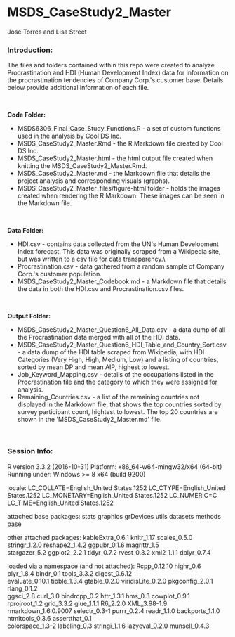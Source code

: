 # MSDS_CaseStudy2_Master
Jose Torres and Lisa Street

### Introduction:

The files and folders contained within this repo were created to analyze Procrastination and HDI (Human Development Index) data for information on the procrastination tendencies of Company Corp.'s customer base.  Details below provide additional information of each file.

<br>

**Code Folder:**

* MSDS6306_Final_Case_Study_Functions.R - a set of custom functions used in the analysis by Cool DS Inc.
* MSDS_CaseStudy2_Master.Rmd - the R Markdown file created by Cool DS Inc.
* MSDS_CaseStudy2_Master.html - the html output file created when knitting the MSDS_CaseStudy2_Master.Rmd.
* MSDS_CaseStudy2_Master.md - the Markdown file that details the project analysis and corresponding visuals (graphs).
* MSDS_CaseStudy2_Master_files/figure-html folder - holds the images created when rendering the R Markdown. These images 
        can be seen in the Markdown file.
 
 <br>
 
**Data Folder:**

* HDI.csv - contains data collected from the UN's Human Development Index forecast.  This data was originally scraped from 
        a Wikipedia site, but was written to a csv file for data transparency.\
* Procrastination.csv - data gathered from a random sample of Company Corp.'s customer population.  
* MSDS_CaseStudy2_Master_Codebook.md - a Markdown file that details the data in both the HDI.csv and Procrastination.csv files.

<br>

**Output Folder:**

* MSDS_CaseStudy2_Master_Question6_All_Data.csv - a data dump of all the Procrastination data merged with all of the HDI data.
* MSDS_CaseStudy2_Master_Question6_HDI_Table_and_Country_Sort.csv - a data dump of the HDI table scraped from Wikipedia, with HDI       
        Categories (Very High, High, Medium, Low) and a listing of countries, sorted by mean DP and mean AIP, highest to lowest.
* Job_Keyword_Mapping.csv - details of the occupations listed in the Procrastination file and the category to which they were assigned
        for analysis.
* Remaining_Countries.csv - a list of the remaining countries not displayed in the Markdown file, that shows the top countries sorted by 
        survey participant count, hightest to lowest.  The top 20 countries are shown in the 'MSDS_CaseStudy2_Master.md' file.

<br>

### Session Info:

R version 3.3.2 (2016-10-31)
Platform: x86_64-w64-mingw32/x64 (64-bit)
Running under: Windows >= 8 x64 (build 9200)

locale:
LC_COLLATE=English_United States.1252  LC_CTYPE=English_United States.1252    LC_MONETARY=English_United States.1252
LC_NUMERIC=C                           LC_TIME=English_United States.1252    

attached base packages:
stats     graphics  grDevices utils     datasets  methods   base     

other attached packages:
kableExtra_0.6.1 knitr_1.17       scales_0.5.0     stringr_1.2.0    reshape2_1.4.2   ggpubr_0.1.6     magrittr_1.5    
stargazer_5.2    ggplot2_2.2.1    tidyr_0.7.2      rvest_0.3.2      xml2_1.1.1       dplyr_0.7.4     

loaded via a namespace (and not attached):
Rcpp_0.12.10         highr_0.6            plyr_1.8.4           bindr_0.1            tools_3.3.2          digest_0.6.12       
evaluate_0.10.1      tibble_1.3.4         gtable_0.2.0         viridisLite_0.2.0    pkgconfig_2.0.1      rlang_0.1.2         
ggsci_2.8            curl_3.0             bindrcpp_0.2         httr_1.3.1           hms_0.3              cowplot_0.9.1       
rprojroot_1.2        grid_3.3.2           glue_1.1.1           R6_2.2.0             XML_3.98-1.9         rmarkdown_1.6.0.9007
selectr_0.3-1        purrr_0.2.4          readr_1.1.0          backports_1.1.0      htmltools_0.3.6      assertthat_0.1      
colorspace_1.3-2     labeling_0.3         stringi_1.1.6        lazyeval_0.2.0       munsell_0.4.3 

